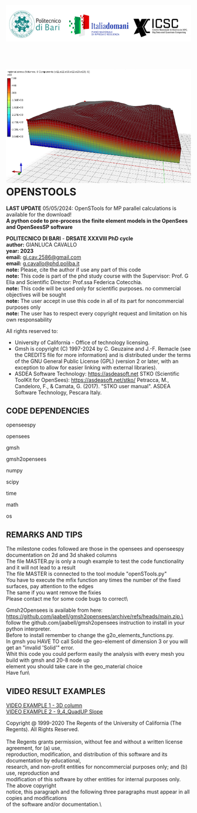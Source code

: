 ![logo](logo.png)\
\
\
![OpenSTools](InitialStaticAnalysis.png)
OPENSTOOLS
==========
**LAST UPDATE** 05/05/2024: OpenSTools for MP parallel calculations is available for the download!\
**A python code to pre-process the finite element models in the OpenSees and OpenSeesSP software**

**POLITECNICO DI BARI** - **DRSATE XXXVIII PhD cycle**\
**author:** GIANLUCA CAVALLO\
**year: 2023**\
**email:** gi.cav.2586@gmail.com\
**email:** g.cavallo@phd.poliba.it\
**note:** Please, cite the author if use any part of this code\
**note:** This code is part of the phd study course with the Supervisor: Prof. G Elia and Scientific Director: Prof.ssa Federica Cotecchia.\
**note:** This code will be used only for scientific purposes. no commercial objectives will be sought\
**note:** The user accept in use this code in all of its part for noncommercial purposes only\
**note:** The user has to respect every copyright request and limitation on his own responsability

All rights reserved to:
- University of California - Office of technology licensing.
- Gmsh is copyright (C) 1997-2024 by C. Geuzaine and J.-F. Remacle (see the CREDITS file for more information) and is distributed under the terms of the GNU General Public License (GPL) (version 2 
  or later, with an exception to allow for easier linking with external libraries). 
- ASDEA Software Technology: https://asdeasoft.net 
STKO (Scientific ToolKit for OpenSees): https://asdeasoft.net/stko/ 
Petracca, M., Candeloro, F., & Camata, G. (2017). "STKO user manual". ASDEA Software Technology, Pescara Italy.

CODE DEPENDENCIES
-----------------

openseespy  

opensees 

gmsh 

gmsh2opensees 

numpy 

scipy 

time 

math 

os


REMARKS AND TIPS
----------------

The milestone codes followed are those in the opensees and openseespy documentation on 2d and 3d shaked columns\
The file MASTER.py is only a rough example to test the code functionality and it will not lead to a result\
The file MASTER is connected to the tool module "openSTools.py"\
You have to execute the mfix function any times the number of the fixed surfaces, pay attention to the edges\
The same if you want remove the fixies\
Please contact me for some code bugs to correct\

Gmsh2Opensees is available from  here: https://github.com/jaabell/gmsh2opensees/archive/refs/heads/main.zip,\
follow the github.com/jaabell/gmsh2opensees instruction to install in your python interpreter.\
Before to install remember to change the g2o_elements_functions.py.\
In gmsh you HAVE TO call Solid the geo-element of dimension 3 or you will get an "invalid 'Solid'" error.\
Whit this code you could perform easily the analysis with every mesh you build with gmsh and 20-8 node up \
element you should take care in the geo_material choice\
Have fun\



VIDEO RESULT EXAMPLES
---------------------
[VIDEO EXAMPLE 1 - 3D column](https://drive.google.com/file/d/1Ue9vC5-j3zWNgDACLFwJYLfs1_mDjYV_/view?usp=sharing)\
[VIDEO EXAMPLE 2 - 9_4_QuadUP Slope](https://drive.google.com/file/d/1MoHQG83_UJ0E3Z8VB5SbzlZygr_vr56s/view?usp=sharing)





Copyright @ 1999-2020 The Regents of the University of California (The Regents). All Rights Reserved.\
\
The Regents grants permission, without fee and without a written license agreement, for (a) use, \
reproduction, modification, and distribution of this software and its documentation by educational, \
research, and non-profit entities for noncommercial purposes only; and (b) use, reproduction and \
modification of this software by other entities for internal purposes only. The above copyright \
notice, this paragraph and the following three paragraphs must appear in all copies and modifications \
of the software and/or documentation.\

